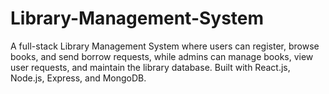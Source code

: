 # Library-Management-System
A full-stack Library Management System where users can register, browse books, and send borrow requests, while admins can manage books, view user requests, and maintain the library database. Built with React.js, Node.js, Express, and MongoDB.
